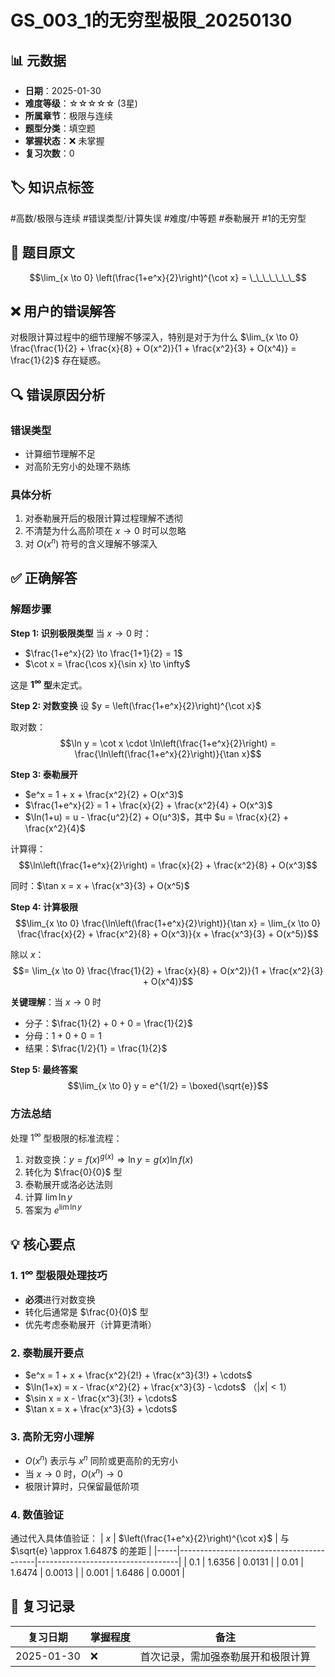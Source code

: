 # GS_003_1的无穷型极限_20250130

## 📊 元数据
- **日期**：2025-01-30
- **难度等级**：☆☆☆☆☆ (3星)
- **所属章节**：极限与连续
- **题型分类**：填空题
- **掌握状态**：❌ 未掌握
- **复习次数**：0

## 🏷️ 知识点标签
#高数/极限与连续 #错误类型/计算失误 #难度/中等题 #泰勒展开 #1的无穷型

## 📝 题目原文
$$\lim_{x \to 0} \left(\frac{1+e^x}{2}\right)^{\cot x} = \_\_\_\_\_\_\_$$

## ❌ 用户的错误解答
对极限计算过程中的细节理解不够深入，特别是对于为什么 $\lim_{x \to 0} \frac{\frac{1}{2} + \frac{x}{8} + O(x^2)}{1 + \frac{x^2}{3} + O(x^4)} = \frac{1}{2}$ 存在疑惑。

## 🔍 错误原因分析
### 错误类型
- 计算细节理解不足
- 对高阶无穷小的处理不熟练

### 具体分析
1. 对泰勒展开后的极限计算过程理解不透彻
2. 不清楚为什么高阶项在 $x \to 0$ 时可以忽略
3. 对 $O(x^n)$ 符号的含义理解不够深入

## ✅ 正确解答

### 解题步骤

**Step 1: 识别极限类型**
当 $x \to 0$ 时：
- $\frac{1+e^x}{2} \to \frac{1+1}{2} = 1$
- $\cot x = \frac{\cos x}{\sin x} \to \infty$

这是 **$1^{\infty}$ 型**未定式。

**Step 2: 对数变换**
设 $y = \left(\frac{1+e^x}{2}\right)^{\cot x}$

取对数：
$$\ln y = \cot x \cdot \ln\left(\frac{1+e^x}{2}\right) = \frac{\ln\left(\frac{1+e^x}{2}\right)}{\tan x}$$

**Step 3: 泰勒展开**
- $e^x = 1 + x + \frac{x^2}{2} + O(x^3)$
- $\frac{1+e^x}{2} = 1 + \frac{x}{2} + \frac{x^2}{4} + O(x^3)$
- $\ln(1+u) = u - \frac{u^2}{2} + O(u^3)$，其中 $u = \frac{x}{2} + \frac{x^2}{4}$

计算得：
$$\ln\left(\frac{1+e^x}{2}\right) = \frac{x}{2} + \frac{x^2}{8} + O(x^3)$$

同时：$\tan x = x + \frac{x^3}{3} + O(x^5)$

**Step 4: 计算极限**
$$\lim_{x \to 0} \frac{\ln\left(\frac{1+e^x}{2}\right)}{\tan x} = \lim_{x \to 0} \frac{\frac{x}{2} + \frac{x^2}{8} + O(x^3)}{x + \frac{x^3}{3} + O(x^5)}$$

除以 $x$：
$$= \lim_{x \to 0} \frac{\frac{1}{2} + \frac{x}{8} + O(x^2)}{1 + \frac{x^2}{3} + O(x^4)}$$

**关键理解**：当 $x \to 0$ 时
- 分子：$\frac{1}{2} + 0 + 0 = \frac{1}{2}$
- 分母：$1 + 0 + 0 = 1$
- 结果：$\frac{1/2}{1} = \frac{1}{2}$

**Step 5: 最终答案**
$$\lim_{x \to 0} y = e^{1/2} = \boxed{\sqrt{e}}$$

### 方法总结
处理 $1^{\infty}$ 型极限的标准流程：
1. 对数变换：$y = f(x)^{g(x)} \Rightarrow \ln y = g(x) \ln f(x)$
2. 转化为 $\frac{0}{0}$ 型
3. 泰勒展开或洛必达法则
4. 计算 $\lim \ln y$
5. 答案为 $e^{\lim \ln y}$

## 💡 核心要点

### 1. $1^{\infty}$ 型极限处理技巧
- **必须**进行对数变换
- 转化后通常是 $\frac{0}{0}$ 型
- 优先考虑泰勒展开（计算更清晰）

### 2. 泰勒展开要点
- $e^x = 1 + x + \frac{x^2}{2!} + \frac{x^3}{3!} + \cdots$
- $\ln(1+x) = x - \frac{x^2}{2} + \frac{x^3}{3} - \cdots$ （$|x| < 1$）
- $\sin x = x - \frac{x^3}{3!} + \cdots$
- $\tan x = x + \frac{x^3}{3} + \cdots$

### 3. 高阶无穷小理解
- $O(x^n)$ 表示与 $x^n$ 同阶或更高阶的无穷小
- 当 $x \to 0$ 时，$O(x^n) \to 0$
- 极限计算时，只保留最低阶项

### 4. 数值验证
通过代入具体值验证：
| $x$ | $\left(\frac{1+e^x}{2}\right)^{\cot x}$ | 与 $\sqrt{e} \approx 1.6487$ 的差距 |
|-----|------------------------------------------|-----------------------------------|
| 0.1 | 1.6356 | 0.0131 |
| 0.01 | 1.6474 | 0.0013 |
| 0.001 | 1.6486 | 0.0001 |

## 📅 复习记录
| 复习日期 | 掌握程度 | 备注 |
|---------|---------|------|
| 2025-01-30 | ❌ | 首次记录，需加强泰勒展开和极限计算 |